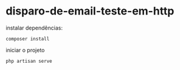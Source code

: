 # disparo-de-email-teste-em-http

instalar dependências:

`composer install`

iniciar o projeto 

`php artisan serve`
